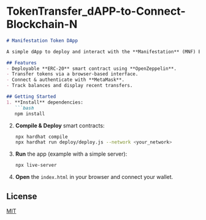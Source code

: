 # TokenTransfer_dAPP-to-Connect-Blockchain-N

```md
# Manifestation Token DApp

A simple dApp to deploy and interact with the **Manifestation** (MNF) ERC-20 token on Ethereum.

## Features
- Deployable **ERC-20** smart contract using **OpenZeppelin**.
- Transfer tokens via a browser-based interface.
- Connect & authenticate with **MetaMask**.
- Track balances and display recent transfers.

## Getting Started
1. **Install** dependencies:
   ```bash
   npm install
   ```
2. **Compile & Deploy** smart contracts:
   ```bash
   npx hardhat compile
   npx hardhat run deploy/deploy.js --network <your_network>
   ```
3. **Run** the app (example with a simple server):
   ```bash
   npx live-server
   ```
4. **Open** the `index.html` in your browser and connect your wallet.

## License
[MIT](LICENSE)
```
